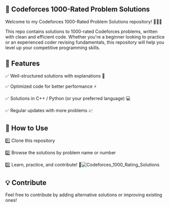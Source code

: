 🚀 Codeforces 1000-Rated Problem Solutions
--------------------------------------------------------------------------------------------------------------------------------------------------------------

Welcome to my Codeforces 1000-Rated Problem Solutions repository! 👨‍💻📌

This repo contains solutions to 1000-rated Codeforces problems, written with clean and efficient code. Whether you're a beginner looking to practice or an experienced coder revising fundamentals, this repository will help you level up your competitive programming skills.


📌 Features
----------------------------------------------------------------------------------------------------------------------------------------------------------------

✅ Well-structured solutions with explanations 📖

✅ Optimized code for better performance ⚡

✅ Solutions in C++ / Python (or your preferred language) 💻

✅ Regular updates with more problems 📈

📂 How to Use
----------------------------------------------------------------------------------------------------------------------------------------------------------------

1️⃣ Clone this repository

2️⃣ Browse the solutions by problem name or number

3️⃣ Learn, practice, and contribute! 🤝![Codeforces_1000_Rating_Solutions](https://github.com/user-attachments/assets/50c6ca98-e77c-40a9-91d3-06dde01513f0)



💡 Contribute
----------------------------------------------------------------------------------------------------------------------------------------------------------------

Feel free to contribute by adding alternative solutions or improving existing ones!

